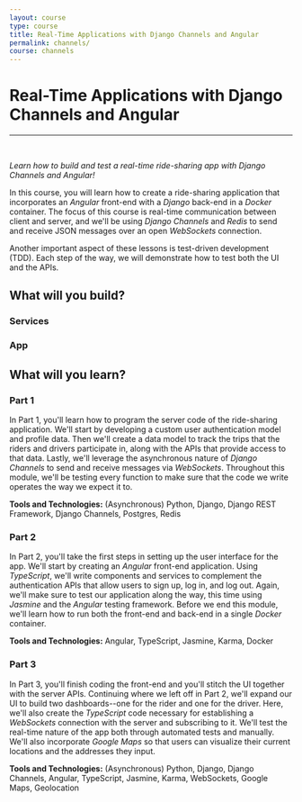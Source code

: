 ```yaml
---
layout: course
type: course
title: Real-Time Applications with Django Channels and Angular
permalink: channels/
course: channels
---
```


# Real-Time Applications with Django Channels and Angular
<hr><br>

_Learn how to build and test a real-time ride-sharing app with Django Channels and Angular!_

In this course, you will learn how to create a ride-sharing application that incorporates an _Angular_ front-end with a _Django_ back-end in a _Docker_ container. The focus of this course is real-time communication between client and server, and we'll be using _Django Channels_ and _Redis_ to send and receive JSON messages over an open _WebSockets_ connection.

Another important aspect of these lessons is test-driven development (TDD). Each step of the way, we will demonstrate how to test both the UI and the APIs.

## What will you build?

### Services

### App

## What will you learn?

### Part 1

In Part 1, you'll learn how to program the server code of the ride-sharing application. We'll start by developing a custom user authentication model and profile data. Then we'll create a data model to track the trips that the riders and drivers participate in, along with the APIs that provide access to that data. Lastly, we'll leverage the asynchronous nature of _Django Channels_ to send and receive messages via _WebSockets_. Throughout this module, we'll be testing every function to make sure that the code we write operates the way we expect it to.

**Tools and Technologies:** (Asynchronous) Python, Django, Django REST Framework, Django Channels, Postgres, Redis

### Part 2

In Part 2, you'll take the first steps in setting up the user interface for the app. We'll start by creating an _Angular_ front-end application. Using _TypeScript_, we'll write components and services to complement the authentication APIs that allow users to sign up, log in, and log out. Again, we'll make sure to test our application along the way, this time using _Jasmine_ and the _Angular_ testing framework. Before we end this module, we'll learn how to run both the front-end and back-end in a single _Docker_ container.

**Tools and Technologies:** Angular, TypeScript, Jasmine, Karma, Docker

### Part 3

In Part 3, you'll finish coding the front-end and you'll stitch the UI together with the server APIs. Continuing where we left off in Part 2, we'll expand our UI to build two dashboards--one for the rider and one for the driver. Here, we'll also create the _TypeScript_ code necessary for establishing a _WebSockets_ connection with the server and subscribing to it. We'll test the real-time nature of the app both through automated tests and manually. We'll also incorporate _Google Maps_ so that users can visualize their current locations and the addresses they input.

**Tools and Technologies:** (Asynchronous) Python, Django, Django Channels, Angular, TypeScript, Jasmine, Karma, WebSockets, Google Maps, Geolocation